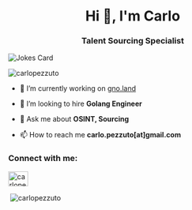 <h1 align="center">Hi 👋, I'm Carlo</h1>
<h3 align="center">Talent Sourcing Specialist</h3>

<!-- HTML -->
<img src="https://media.tenor.com/h0KhUt_WLJUAAAAC/i-want-to-recruit-you-gwendoline.gif" alt="Jokes Card" />

<p align="left"> <img src="https://komarev.com/ghpvc/?username=carlopezzuto&label=Profile%20views&color=0e75b6&style=flat" alt="carlopezzuto" /> </p>

- 🔭 I’m currently working on [gno.land](https://github.com/gnolang)

- 👯 I’m looking to hire **Golang Engineer**

- 💬 Ask me about **OSINT, Sourcing**

- 📫 How to reach me **carlo.pezzuto[at]gmail.com**

<h3 align="left">Connect with me:</h3>
<p align="left">
<a href="https://linkedin.com/in/carlopezzuto" target="blank"><img align="center" src="https://raw.githubusercontent.com/rahuldkjain/github-profile-readme-generator/master/src/images/icons/Social/linked-in-alt.svg" alt="carlopezzuto" height="30" width="40" /></a>
</p>

<p>&nbsp;<img align="center" src="https://github-readme-stats.vercel.app/api?username=carlopezzuto&show_icons=true&locale=en" alt="carlopezzuto" /></p>


<!--
**carlopezzuto/carlopezzuto** is a ✨ _special_ ✨ repository because its `README.md` (this file) appears on your GitHub profile.

Here are some ideas to get you started:

- 🔭 I’m currently working on ...
- 🌱 I’m currently learning ...
- 👯 I’m looking to collaborate on ...
- 🤔 I’m looking for help with ...
- 💬 Ask me about ...
- 📫 How to reach me: ...
- 😄 Pronouns: ...
- ⚡ Fun fact: ...
-->
